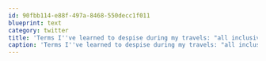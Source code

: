 ```yaml
---
id: 90fbb114-e88f-497a-8468-550decc1f011
blueprint: text
category: twitter
title: 'Terms I''ve learned to despise during my travels: "all inclusive resort" "gated community"'
caption: 'Terms I''ve learned to despise during my travels: "all inclusive resort" "gated community"'
---
```

